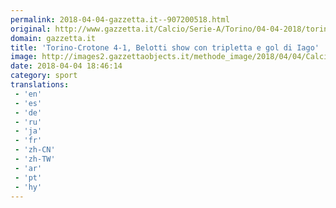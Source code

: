 ```yaml
---
permalink: 2018-04-04-gazzetta.it--907200518.html
original: http://www.gazzetta.it/Calcio/Serie-A/Torino/04-04-2018/torino-crotone-belotti-iago-mazzarri-zenga-260266539668.shtml
domain: gazzetta.it
title: 'Torino-Crotone 4-1, Belotti show con tripletta e gol di Iago'
image: http://images2.gazzettaobjects.it/methode_image/2018/04/04/Calcio/Foto%20Calcio%20-%20Trattate/808c8c4aeee87e185f75b8cca268ccab_169_xl.jpg
date: 2018-04-04 18:46:14
category: sport
translations: 
 - 'en'
 - 'es'
 - 'de'
 - 'ru'
 - 'ja'
 - 'fr'
 - 'zh-CN'
 - 'zh-TW'
 - 'ar'
 - 'pt'
 - 'hy'
---
```


